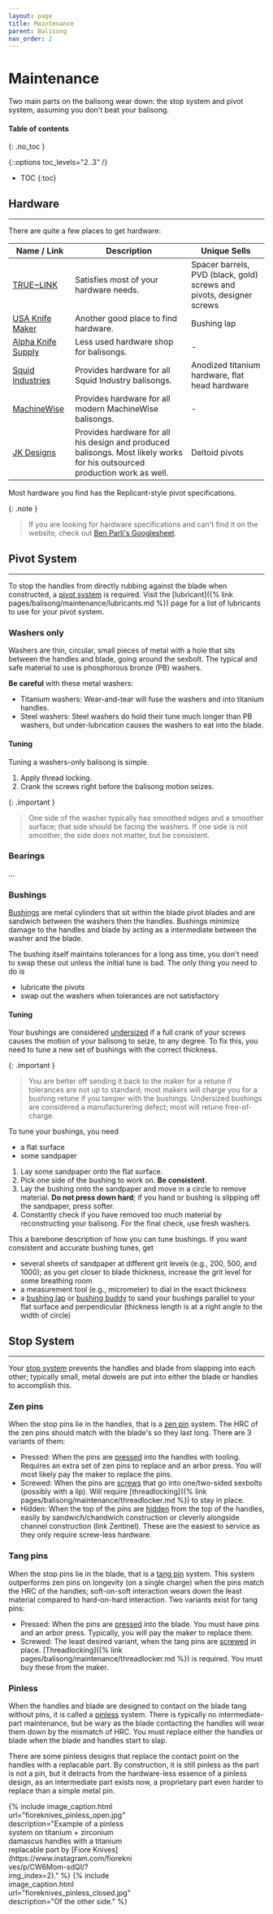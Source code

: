 ```yaml
---
layout: page
title: Maintenance
parent: Balisong
nav_order: 2
---
```


# Maintenance
Two main parts on the balisong wear down: the stop system and pivot system, assuming you don't beat your balisong. 

#### Table of contents
{: .no_toc }

{::options toc_levels="2..3" /}

- TOC
{:toc}

## Hardware
---
There are quite a few places to get hardware:

| Name / Link | Description | Unique Sells |
|-------------|-------------|--------------|
| [TRUE~LINK](https://thetruelink.com/) | Satisfies most of your hardware needs. | Spacer barrels, PVD (black, gold) screws and pivots, designer screws |
| [USA Knife Maker](https://usaknifemaker.com/) | Another good place to find hardware. | Bushing lap |
| [Alpha Knife Supply](https://www.alphaknifesupply.com/shop/knife-making-hardware) | Less used hardware shop for balisongs. | - |
| [Squid Industries](https://www.squidindustries.co/collections/hardware) | Provides hardware for all Squid Industry balisongs. | Anodized titanium hardware, flat head hardware |
| [MachineWise](https://machinewise.store/products/hardware-kit) | Provides hardware for all modern MachineWise balisongs. | - |
| [JK Designs](https://jkdesign.us/collections/hardware) | Provides hardware for all his design and produced balisongs. Most likely works for his outsourced production work as well. | Deltoid pivots |

Most hardware you find has the Replicant-style pivot specifications.

{: .note }
> If you are looking for hardware specifications and can't find it on the website, check out [Ben Parli's Googlesheet](https://docs.google.com/spreadsheets/u/2/d/1cYnDv67BTD9H8wd7D-R_URGXYq3AGT3MotrVE4OX6Js/htmlview#gid=0).


## Pivot System
---
To stop the handles from directly rubbing against the blade when constructed, a <ins>pivot system</ins> is required. Visit the [lubricant]({% link pages/balisong/maintenance/lubricants.md %}) page for a list of lubricants to use for your pivot system.

### Washers only

Washers are thin, circular, small pieces of metal with a hole that sits between the handles and blade, going around the sexbolt. The typical and safe material to use is phosphorous bronze (PB) washers.

**Be careful** with these metal washers:

- Titanium washers: Wear-and-tear will fuse the washers and into titanium handles.
- Steel washers: Steel washers do hold their tune much longer than PB washers, but under-lubrication causes the washers to eat into the blade.

#### Tuning
Tuning a washers-only balisong is simple.

1. Apply thread locking.
2. Crank the screws right before the balisong motion seizes. 

{: .important }
> One side of the washer typically has smoothed edges and a smoother surface; that side should be facing the washers. If one side is not smoother, the side does not matter, but be consistent.

### Bearings
...

### Bushings

<ins>Bushings</ins> are metal cylinders that sit within the blade pivot blades and are sandwich between the washers then the handles. Bushings minimize damage to the handles and blade by acting as a intermediate between the washer and the blade.

The bushing itself maintains tolerances for a long ass time, you don't need to swap these out unless the initial tune is bad. The only thing you need to do is
- lubricate the pivots
- swap out the washers when tolerances are not satisfactory

#### Tuning
Your bushings are considered <ins>undersized</ins> if a full crank of your screws causes the motion of your balisong to seize, to any degree. To fix this, you need to tune a new set of bushings with the correct thickness. 

{: .important }
> You are better off sending it back to the maker for a retune if tolerances are not up to standard; most makers will charge you for a bushing retune if you tamper with the bushings. Undersized bushings are considered a manufacturering defect; most will retune free-of-charge.

To tune your bushings, you need 
- a flat surface
- some sandpaper

1. Lay some sandpaper onto the flat surface.
2. Pick one side of the bushing to work on. **Be consistent**.
3. Lay the bushing onto the sandpaper and move in a circle to remove material. **Do not press down hard**; if you hand or bushing is slipping off the sandpaper, press softer.
4. Constantly check if you have removed too much material by reconstructing your balisong. For the final check, use fresh washers.

This a barebone description of how you can tune bushings. If you want consistent and accurate bushing tunes, get 
- several sheets of sandpaper at different grit levels (e.g., 200, 500, and 1000); as you get closer to blade thickness, increase the grit level for some breathing room
- a measurement tool (e.g., micrometer) to dial in the exact thickness
- a [bushing lap](https://usaknifemaker.com/pivot-lap-basic-knifedogs-5-bushing-model.html) or [bushing buddy](https://www.squidindustries.co/products/bushing-buddy) to sand your bushings parallel to your flat surface and perpendicular (thickness length is at a right angle to the width of circle)

## Stop System
---
Your <ins>stop system</ins> prevents the handles and blade from slapping into each other; typically small, metal dowels are put into either the blade or handles to accomplish this.

### Zen pins
When the stop pins lie in the handles, that is a <ins>zen pin</ins> system. The HRC of the zen pins should match with the blade's so they last long. There are 3 variants of them:
- Pressed: When the pins are <ins>pressed</ins> into the handles with tooling. Requires an extra set of zen pins to replace and an arbor press. You will most likely pay the maker to replace the pins.
- Screwed: When the pins are <ins>screws</ins> that go into one/two-sided sexbolts (possibly with a lip). Will require [threadlocking]({% link pages/balisong/maintenance/threadlocker.md %}) to stay in place.
- Hidden: When the top of the pins are <ins>hidden</ins> from the top of the handles, easily by sandwich/chandwich construction or cleverly alongside channel construction (link Zentinel). These are the easiest to service as they only require screw-less hardware.

### Tang pins

When the stop pins lie in the blade, that is a <ins>tang pin</ins> system. This system outperforms zen pins on longevity (on a single charge) when the pins match the HRC of the handles; soft-on-soft interaction wears down the least material compared to hard-on-hard interaction. Two variants exist for tang pins:

- Pressed: When the pins are <ins>pressed</ins> into the blade. You must have pins and an arbor press. Typically, you will pay the maker to replace them.
- Screwed: The least desired variant, when the tang pins are <ins>screwed</ins> in place. [Threadlocking]({% link pages/balisong/maintenance/threadlocker.md %}) is required. You must buy these from the maker.

### Pinless
When the handles and blade are designed to contact on the blade tang without pins, it is called a <ins>pinless</ins> system. There is typically no intermediate-part maintenance, but be wary as the blade contacting the handles will wear them down by the mismatch of HRC. You must replace either the handles or blade when the blade and handles start to slap.

There are some pinless designs that replace the contact point on the handles with a replacable part. By construction, it is still pinless as the part is not a pin, but it detracts from the hardware-less essence of a pinless design, as an intermediate part exists now, a proprietary part even harder to replace than a simple metal pin.

<div class="image-row squares">
  {% include image_caption.html url="fioreknives_pinless_open.jpg" description="Example of a pinless system on titanium + zirconium damascus handles with a titanium replacable part by [Fiore Knives](https://www.instagram.com/fioreknives/p/CW6Mom-sdQI/?img_index=2)." %}
  {% include image_caption.html url="fioreknives_pinless_closed.jpg" description="Of the other side." %}
</div>

<style>
/* Two equal-width columns */
.image-row.squares {
  display: grid;
  grid-template-columns: repeat(2, minmax(0, 1fr));
  gap: 1rem;
  align-items: start;
}

.image-row.squares > .image { text-align: initial; }

/* keep the image itself centered if you like */
.image-row.squares > .image img {
  display: block;
  margin-inline: auto;   /* center the image only */
  width: 100%;
  aspect-ratio: 1/1;
  object-fit: cover;
}

/* left-align caption + nice wrapping */
.image-row.squares > .image figcaption {
  text-align: start;
  overflow-wrap: break-word;
  word-break: normal;
  hyphens: auto;
}
</style>
